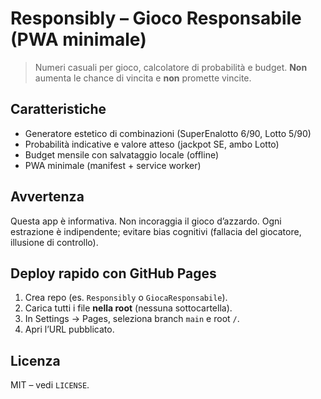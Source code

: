 # Responsibly – Gioco Responsabile (PWA minimale)

> Numeri casuali per gioco, calcolatore di probabilità e budget. **Non** aumenta le chance di vincita e **non** promette vincite.

## Caratteristiche
- Generatore estetico di combinazioni (SuperEnalotto 6/90, Lotto 5/90)
- Probabilità indicative e valore atteso (jackpot SE, ambo Lotto)
- Budget mensile con salvataggio locale (offline)
- PWA minimale (manifest + service worker)

## Avvertenza
Questa app è informativa. Non incoraggia il gioco d’azzardo. Ogni estrazione è indipendente; evitare bias cognitivi (fallacia del giocatore, illusione di controllo).

## Deploy rapido con GitHub Pages
1. Crea repo (es. `Responsibly` o `GiocaResponsabile`).
2. Carica tutti i file **nella root** (nessuna sottocartella).
3. In Settings → Pages, seleziona branch `main` e root `/`.
4. Apri l’URL pubblicato.

## Licenza
MIT – vedi `LICENSE`.
